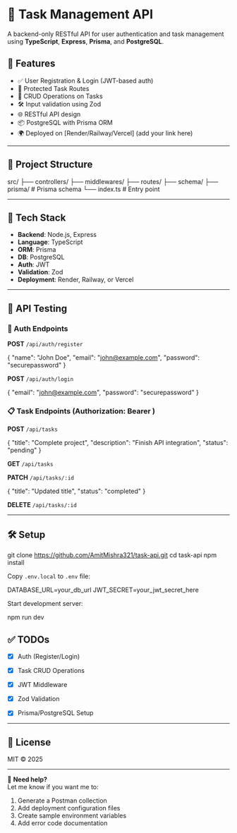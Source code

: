 # 📝 Task Management API

A backend-only RESTful API for user authentication and task management using **TypeScript**, **Express**, **Prisma**, and **PostgreSQL**.

## 🚀 Features

- ✅ User Registration & Login (JWT-based auth)
- 🔐 Protected Task Routes
- 🧾 CRUD Operations on Tasks
- 🛠️ Input validation using Zod
- 🌐 RESTful API design
- 📦 PostgreSQL with Prisma ORM
- 🌍 Deployed on [Render/Railway/Vercel] (add your link here)

---

## 📁 Project Structure

src/
├── controllers/
├── middlewares/
├── routes/
├── schema/
├── prisma/ # Prisma schema
└── index.ts # Entry point


---

## 🔧 Tech Stack

- **Backend**: Node.js, Express
- **Language**: TypeScript
- **ORM**: Prisma
- **DB**: PostgreSQL
- **Auth**: JWT
- **Validation**: Zod
- **Deployment**: Render, Railway, or Vercel

---

## 🧪 API Testing

### 🔐 Auth Endpoints

**POST** `/api/auth/register`

{
"name": "John Doe",
"email": "john@example.com",
"password": "securepassword"
}


**POST** `/api/auth/login`

{
"email": "john@example.com",
"password": "securepassword"
}


### 📋 Task Endpoints (Authorization: Bearer <token>)

**POST** `/api/tasks`


{
"title": "Complete project",
"description": "Finish API integration",
"status": "pending"
}


**GET** `/api/tasks`

**PATCH** `/api/tasks/:id`

{
"title": "Updated title",
"status": "completed"
}


**DELETE** `/api/tasks/:id`

---

## 🛠️ Setup

git clone https://github.com/AmitMishra321/task-api.git
cd task-api
npm install


Copy `.env.local` to `.env` file:

DATABASE_URL=your_db_url
JWT_SECRET=your_jwt_secret_here


Start development server:


npm run dev


## ✅ TODOs

- [x] Auth (Register/Login)
- [x] Task CRUD Operations
- [x] JWT Middleware
- [x] Zod Validation
- [x] Prisma/PostgreSQL Setup


---

## 📄 License

MIT © 2025

---

🔗 **Need help?**  
Let me know if you want me to:
1. Generate a Postman collection
2. Add deployment configuration files
3. Create sample environment variables
4. Add error code documentation
